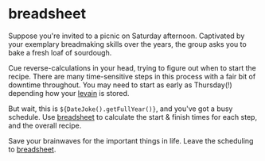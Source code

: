 # breadsheet
Suppose you're invited to a picnic on Saturday afternoon.  Captivated by your exemplary breadmaking skills over the years, the group asks you to bake a fresh loaf of sourdough.

Cue reverse-calculations in your head, trying to figure out when to start the recipe.  There are many time-sensitive steps in this process with a fair bit of downtime throughout.  You may need to start as early as Thursday(!) depending how your [levain](https://en.wikipedia.org/wiki/Sourdough#Starter) is stored.

But wait, this is `${DateJoke().getFullYear()}`, and you've got a busy schedule.  Use [breadsheet](http://breadsheet.com) to calculate the start & finish times for each step, and the overall recipe.  

Save your brainwaves for the important things in life.  Leave the scheduling to [breadsheet](http://breadsheet.com).
